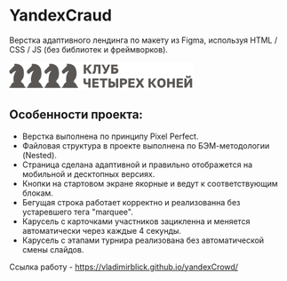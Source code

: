 # YandexCraud
Верстка адаптивного лендинга по макету из Figma, используя HTML / CSS / JS (без библиотек и фреймворков).


<img src="images/header-logo.svg" width="332" height="50" alt="logo horses">

## Особенности проекта:
* Верстка выполнена по принципу Pixel Perfect.
* Файловая структура в проекте выполнена по БЭМ-методологии (Nested).
* Страница сделана адаптивной и правильно отображется на мобильной и десктопных версиях.
* Кнопки на стартовом экране якорные и ведут к соответствующим блокам.
* Бегущая строка работает корректно и реализованна без устаревшего тега "marquee".
* Карусель с карточками участников зацикленна и меняется автоматически через каждые 4 секунды.
* Карусель с этапами турнира реализована без автоматической смены слайдов.

Сcылка работу - https://vladimirblick.github.io/yandexCrowd/

